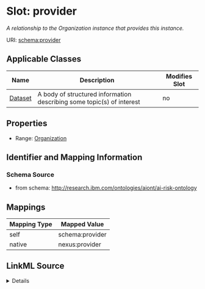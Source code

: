 

# Slot: provider


_A relationship to the Organization instance that provides this instance._





URI: [schema:provider](http://schema.org/provider)



<!-- no inheritance hierarchy -->





## Applicable Classes

| Name | Description | Modifies Slot |
| --- | --- | --- |
| [Dataset](Dataset.md) | A body of structured information describing some topic(s) of interest |  no  |







## Properties

* Range: [Organization](Organization.md)





## Identifier and Mapping Information







### Schema Source


* from schema: http://research.ibm.com/ontologies/aiont/ai-risk-ontology




## Mappings

| Mapping Type | Mapped Value |
| ---  | ---  |
| self | schema:provider |
| native | nexus:provider |




## LinkML Source

<details>
```yaml
name: provider
description: A relationship to the Organization instance that provides this instance.
from_schema: http://research.ibm.com/ontologies/aiont/ai-risk-ontology
rank: 1000
slot_uri: schema:provider
alias: provider
domain_of:
- Dataset
range: Organization

```
</details>